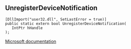 ## UnregisterDeviceNotification

```
[DllImport("user32.dll", SetLastError = true)]
public static extern bool UnregisterDeviceNotification(
   IntPtr hHandle
);
```

[Microsoft documentation](https://docs.microsoft.com/en-us/windows/win32/api/winuser/nf-winuser-unregisterdevicenotification)
